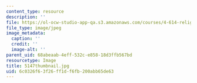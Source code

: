 ```yaml
---
content_type: resource
description: ''
file: https://ol-ocw-studio-app-qa.s3.amazonaws.com/courses/4-614-religious-architecture-and-islamic-cultures-fall-2002/6c0326f63f26ff1df6fb200abb65de63_5147thumbnail.jpg
file_type: image/jpeg
image_metadata:
  caption: ''
  credit: ''
  image-alt: ''
parent_uid: 68abeaab-4eff-532c-e858-18d3ffb567bd
resourcetype: Image
title: 5147thumbnail.jpg
uid: 6c0326f6-3f26-ff1d-f6fb-200abb65de63
---
```

